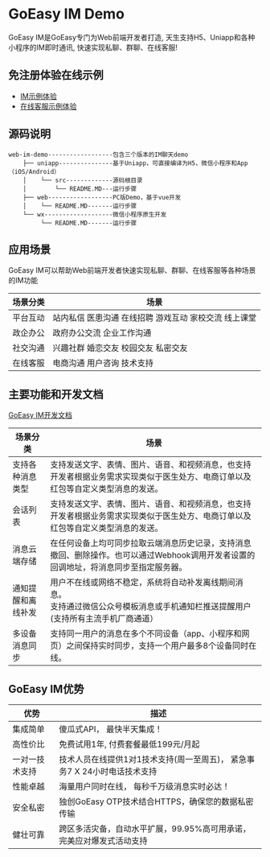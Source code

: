 # GoEasy IM Demo

GoEasy IM是GoEasy专门为Web前端开发者打造, 天生支持H5、Uniapp和各种小程序的IM即时通讯, 快速实现私聊、群聊、在线客服!

## 免注册体验在线示例
* [IM示例体验](https://baidu.com)
* [在线客服示例体验](https://baidu.com)


## 源码说明

````
web-im-demo------------------包含三个版本的IM聊天demo
    ├── uniapp---------------基于Uniapp，可直接编译为H5，微信小程序和App（iOS/Android）
    │    └── src-------------源码根目录  
    │        └── README.MD---运行步骤
    ├── web------------------PC版Demo，基于vue开发   
    │    └── README.MD-------运行步骤
    └── wx-------------------微信小程序原生开发
         └── README.MD-------运行步骤
````


## 应用场景
GoEasy IM可以帮助Web前端开发者快速实现私聊、群聊、在线客服等各种场景的IM功能

| 场景分类    | 场景     |
|---------|--------|
| 平台互动  | 站内私信  医患沟通 在线招聘   游戏互动  家校交流   线上课堂  |
| 政企办公  | 政府办公交流  企业工作沟通  |
| 社交沟通 | 兴趣社群   婚恋交友  校园交友  私密交友 |
| 在线客服 | 电商沟通 用户咨询 技术支持 |



## 主要功能和开发文档

[GoEasy IM开发文档](http://localhost:3000/2.x/im)

| 场景分类    | 场景     |
|---------|--------|
| 支持各种消息类型  | 支持发送文字、表情、图片、语音、和视频消息，也支持开发者根据业务需求实现类似于医生处方、电商订单以及红包等自定义类型消息的发送。 |
| 会话列表  | 支持发送文字、表情、图片、语音、和视频消息，也支持开发者根据业务需求实现类似于医生处方、电商订单以及红包等自定义类型消息的发送。|
| 消息云端存储 | 在任何设备上均可同步拉取云端消息历史记录，支持消息撤回、删除操作。也可以通过Webhook调用开发者设置的回调地址，将消息同步至指定服务器。 |
| 通知提醒和离线补发 |用户不在线或网络不稳定，系统将自动补发离线期间消息。<br/>支持通过微信公众号模板消息或手机通知栏推送提醒用户(支持所有主流手机厂商通道）|
| 多设备消息同步 | 支持同一用户的消息在多个不同设备（app、小程序和网页）之间保持实时同步，支持一个用户最多8个设备同时在线。 |



## GoEasy IM优势

| 优势   | 描述                                  |
|------|-------------------------------------|
| 集成简单 | 傻瓜式API， 最快半天集成！  |
| 高性价比 | 免费试用1年, 付费套餐最低199元/月起      |
| 一对一技术支持 | 技术人员在线提供1对1技术支持(周一至周五)， 紧急事务7 X 24小时电话技术支持             |
| 性能卓越 | 海量用户同时在线， 每秒千万级消息实时必达！                      |
| 安全私密 |独创GoEasy OTP技术结合HTTPS，确保您的数据私密传输|
| 健壮可靠 |跨区多活灾备，自动水平扩展，99.95%高可用承诺，完美应对爆发式活动支持|




